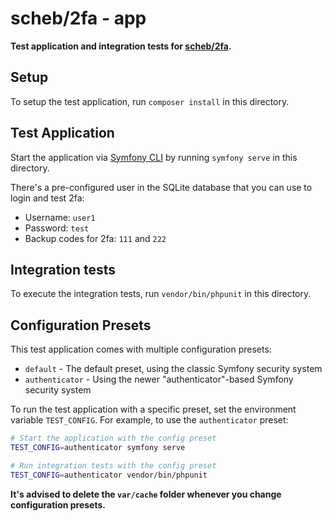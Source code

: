 scheb/2fa - app
===============

**Test application and integration tests for [scheb/2fa](https://github.com/scheb/2fa).**

Setup
-----

To setup the test application, run `composer install` in this directory.

Test Application
----------------

Start the application via [Symfony CLI](https://symfony.com/download) by running `symfony serve` in this directory.

There's a pre-configured user in the SQLite database that you can use to login and test 2fa:

- Username: `user1`
- Password: `test`
- Backup codes for 2fa: `111` and `222`

Integration tests
-----------------

To execute the integration tests, run `vendor/bin/phpunit` in this directory.

Configuration Presets
---------------------

This test application comes with multiple configuration presets:

- `default` - The default preset, using the classic Symfony security system
- `authenticator` - Using the newer "authenticator"-based Symfony security system

To run the test application with a specific preset, set the environment variable `TEST_CONFIG`. For example, to use the
`authenticator` preset:

```bash
# Start the application with the config preset
TEST_CONFIG=authenticator symfony serve

# Run integration tests with the config preset
TEST_CONFIG=authenticator vendor/bin/phpunit
```

**It's advised to delete the `var/cache` folder whenever you change configuration presets.**

